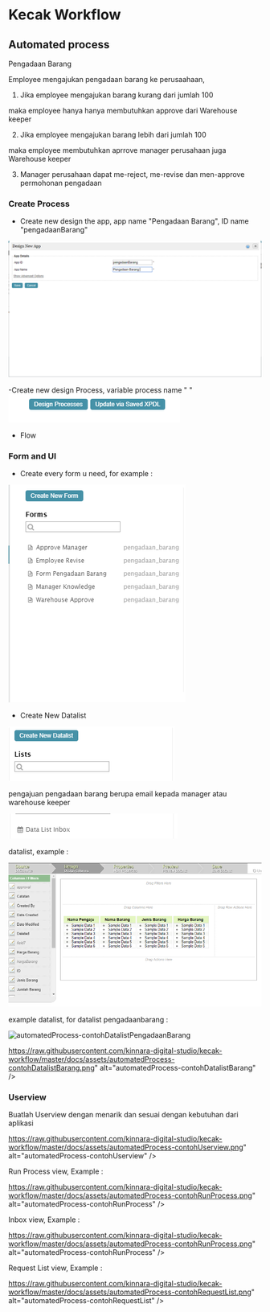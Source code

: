 # Kecak Workflow #

## Automated process ##


Pengadaan Barang

Employee mengajukan pengadaan barang ke perusaahaan, 

1. Jika employee mengajukan barang kurang dari jumlah 100 

maka employee hanya hanya membutuhkan approve dari Warehouse keeper

2. Jika employee mengajukan barang lebih dari jumlah 100

maka employee membutuhkan aprrove manager perusahaan juga Warehouse keeper 

3. Manager perusahaan dapat me-reject, me-revise dan men-approve permohonan pengadaan

 
### Create Process ###

- Create new design the app, app name "Pengadaan Barang", ID name "pengadaanBarang"

<img src="https://raw.githubusercontent.com/kinnara-digital-studio/kecak-workflow/master/docs/assets/automatedProcess-newdesign.png" alt="automatedProcess-newdesign" />

-Create new design Process, variable process name " "
<img src="https://raw.githubusercontent.com/kinnara-digital-studio/kecak-workflow/master/docs/assets/automatedProcess-designProcess.png" alt="automatedProcess-designProcess" />

- Flow 

### Form and UI ###

- Create every form u need, for example :

<img src="https://raw.githubusercontent.com/kinnara-digital-studio/kecak-workflow/master/docs/assets/automatedProcess-newForm.png" alt="automatedProcess-newForm" />

- Create New Datalist 

<img src="https://raw.githubusercontent.com/kinnara-digital-studio/kecak-workflow/master/docs/assets/automatedProcess-newDatalist.png" alt="automatedProcess-newDatalist" />

pengajuan pengadaan barang berupa email kepada manager atau warehouse keeper

<img src="https://raw.githubusercontent.com/kinnara-digital-studio/kecak-workflow/master/docs/assets/automatedProcess-datalistInbox.png" alt="automatedProcess-datalistInbox" />

datalist, example :

<img src="https://raw.githubusercontent.com/kinnara-digital-studio/kecak-workflow/master/docs/assets/automatedProcess-contohDatalistInbox.png" alt="automatedProcess-contohDatalistInbox" />

example datalist, for datalist pengadaanbarang :

<img src="https://raw.githubusercontent.com/kinnara-digital-studio/kecak-workflow/master/docs/assets/automatedProcess-contohDatalistPengadaanBarang.png" alt="automatedProcess-contohDatalistPengadaanBarang" />

https://raw.githubusercontent.com/kinnara-digital-studio/kecak-workflow/master/docs/assets/automatedProcess-contohDatalistBarang.png" alt="automatedProcess-contohDatalistBarang" />

### Userview ###

Buatlah Userview dengan menarik dan sesuai dengan kebutuhan dari aplikasi 

https://raw.githubusercontent.com/kinnara-digital-studio/kecak-workflow/master/docs/assets/automatedProcess-contohUserview.png" alt="automatedProcess-contohUserview" />

Run Process view, Example :

https://raw.githubusercontent.com/kinnara-digital-studio/kecak-workflow/master/docs/assets/automatedProcess-contohRunProcess.png" alt="automatedProcess-contohRunProcess" />

Inbox view, Example :

https://raw.githubusercontent.com/kinnara-digital-studio/kecak-workflow/master/docs/assets/automatedProcess-contohRunProcess.png" alt="automatedProcess-contohRunProcess" />

Request List view, Example :

https://raw.githubusercontent.com/kinnara-digital-studio/kecak-workflow/master/docs/assets/automatedProcess-contohRequestList.png" alt="automatedProcess-contohRequestList" />
